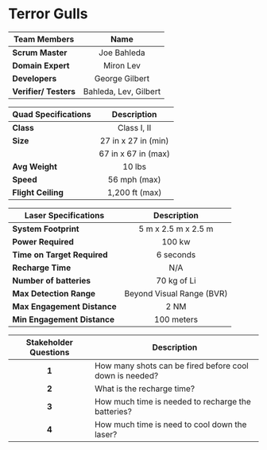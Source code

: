 # Terror Gulls

| **Team Members**            | **Name**                                  |
|-----------------------------|-------------------------------------------|
| **Scrum Master**             | <div align="center">Joe Bahleda</div>     |
| **Domain Expert**            | <div align="center">Miron Lev</div>       |
| **Developers**               | <div align="center">George Gilbert</div>  |
| **Verifier/ Testers**        | <div align="center">Bahleda, Lev, Gilbert</div> |

| **Quad Specifications**      | **Description**                          |
|-----------------------------|-------------------------------------------|
| **Class**                    | <div align="center">Class I, II</div>     |
| **Size**                     | <div align="center">27 in x 27 in (min)</div> |
|                              | <div align="center">67 in x 67 in (max)</div>  |
| **Avg Weight**               | <div align="center">10 lbs</div>          |
| **Speed**                    | <div align="center">56 mph (max)</div>    |
| **Flight Ceiling**           | <div align="center">1,200 ft (max)</div>  |

| **Laser Specifications**     | **Description**                          |
|-----------------------------|-------------------------------------------|
| **System Footprint**         | <div align="center">5 m x 2.5 m x 2.5 m</div> |
| **Power Required**           | <div align="center">100 kw</div>          |
| **Time on Target Required**  | <div align="center">6 seconds</div>       |
| **Recharge Time**            | <div align="center">N/A</div>             |
| **Number of batteries**      | <div align="center">70 kg of Li</div>     |
| **Max Detection Range**      | <div align="center">Beyond Visual Range (BVR)</div> |
| **Max Engagement Distance**  | <div align="center">2 NM</div>            |
| **Min Engagement Distance**  | <div align="center">100 meters</div>      |


| **Stakeholder Questions**    | **Description**                          |
|-----------------------------|-------------------------------------------|
| **<div align="center">1</div>**         |How many shots can be fired before cool down is needed? |
| **<div align="center">2</div>**           | What is the recharge time?         |
| **<div align="center">3</div>**  | How much time is needed to recharge the batteries?      |
| **<div align="center">4</div>**            | How much time is need to cool down the laser?            |



